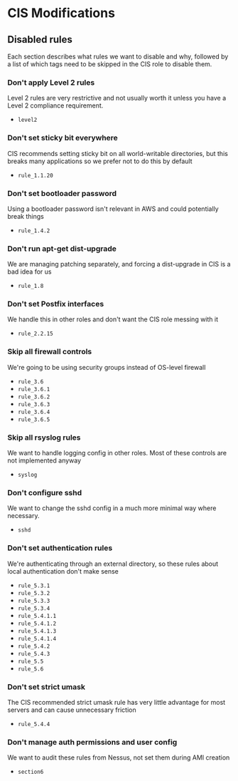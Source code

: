 # CIS Modifications
## Disabled rules
Each section describes what rules we want to disable and why, followed by a list of which tags need to be skipped in the CIS role to disable them.

### Don't apply Level 2 rules
Level 2 rules are very restrictive and not usually worth it unless you have a Level 2 compliance requirement.
* `level2`

### Don't set sticky bit everywhere
CIS recommends setting sticky bit on all world-writable directories, but this breaks many applications so we prefer not to do this by default
* `rule_1.1.20`

### Don't set bootloader password
Using a bootloader password isn't relevant in AWS and could potentially break things
* `rule_1.4.2`

### Don't run apt-get dist-upgrade
We are managing patching separately, and forcing a dist-upgrade in CIS is a bad idea for us
* `rule_1.8`

### Don't set Postfix interfaces
We handle this in other roles and don't want the CIS role messing with it
* `rule_2.2.15`

### Skip all firewall controls
We're going to be using security groups instead of OS-level firewall
* `rule_3.6`
* `rule_3.6.1`
* `rule_3.6.2`
* `rule_3.6.3`
* `rule_3.6.4`
* `rule_3.6.5`

### Skip all rsyslog rules
We want to handle logging config in other roles. Most of these controls are not implemented anyway
* `syslog`

### Don't configure sshd
We want to change the sshd config in a much more minimal way where necessary.
* `sshd`

### Don't set authentication rules
We're authenticating through an external directory, so these rules about local authentication don't make sense
* `rule_5.3.1`
* `rule_5.3.2`
* `rule_5.3.3`
* `rule_5.3.4`
* `rule_5.4.1.1`
* `rule_5.4.1.2`
* `rule_5.4.1.3`
* `rule_5.4.1.4`
* `rule_5.4.2`
* `rule_5.4.3`
* `rule_5.5`
* `rule_5.6`

### Don't set strict umask
The CIS recommended strict umask rule has very little advantage for most servers and can cause unnecessary friction
* `rule_5.4.4`

### Don't manage auth permissions and user config
We want to audit these rules from Nessus, not set them during AMI creation
* `section6`
